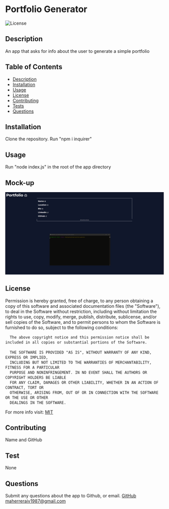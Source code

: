 # Portfolio Generator

  ![License](https://img.shields.io/badge/License-MIT-yellow.svg)

## Description

An app that asks for info about the user to generate a simple portfolio

## Table of Contents
- [Description](#description)
- [Installation](#installation)
- [Usage](#usage)
- [License](#license)
- [Contributing](#contributing)
- [Tests](#tests)
- [Questions](#questions)

## Installation

Clone the repository. Run "npm i inquirer"

## Usage

Run "node index.js" in the root of the app directory

## Mock-up

![GIF of Portfolio Generator](./assets/images/portfolio-gen.gif)

## License

Permission is hereby granted, free of charge, to any person obtaining a copy of 
      this software and associated documentation files (the "Software"), to deal in the Software 
      without restriction, including without limitation the rights to use, copy, modify, merge, 
      publish, distribute, sublicense, and/or sell copies of the Software, and to permit persons 
      to whom the Software is furnished to do so, subject to the following conditions:

      The above copyright notice and this permission notice shall be included in all copies or substantial portions of the Software.

      THE SOFTWARE IS PROVIDED "AS IS", WITHOUT WARRANTY OF ANY KIND, EXPRESS OR IMPLIED,
      INCLUDING BUT NOT LIMITED TO THE WARRANTIES OF MERCHANTABILITY, FITNESS FOR A PARTICULAR
      PURPOSE AND NONINFRINGEMENT. IN NO EVENT SHALL THE AUTHORS OR COPYRIGHT HOLDERS BE LIABLE
      FOR ANY CLAIM, DAMAGES OR OTHER LIABILITY, WHETHER IN AN ACTION OF CONTRACT, TORT OR
      OTHERWISE, ARISING FROM, OUT OF OR IN CONNECTION WITH THE SOFTWARE OR THE USE OR OTHER
      DEALINGS IN THE SOFTWARE.

For more info visit: [MIT](https://opensource.org/licenses/MIT)

## Contributing 

Name and GitHub

## Test

None

## Questions

Submit any questions about the app to Github, or email.
[GitHub](https://github.com/mahiv87)
maherreraiv1987@gmail.com